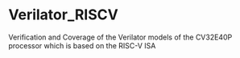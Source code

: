 # Verilator_RISCV
Verification and Coverage of the Verilator models of the CV32E40P processor which is based on the RISC-V ISA
